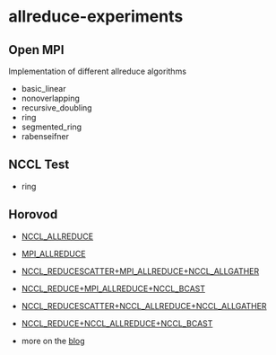 # allreduce-experiments

## Open MPI

Implementation of different allreduce algorithms

* basic_linear
* nonoverlapping
* recursive_doubling
* ring
* segmented_ring
* rabenseifner

## NCCL Test

* ring

## Horovod

* [NCCL_ALLREDUCE](./impl/horovod/NCCL_ALLREDUCE.cc)
* [MPI_ALLREDUCE](./impl/horovod/MPI_ALLREDUCE.cc)
* [NCCL_REDUCESCATTER+MPI_ALLREDUCE+NCCL_ALLGATHER](./impl/horovod/NCCL_REDUCESCATTER+MPI_ALLREDUCE+NCCL_ALLGATHER.cc)
* [NCCL_REDUCE+MPI_ALLREDUCE+NCCL_BCAST](./impl/horovod/NCCL_REDUCE+MPI_ALLREDUCE+NCCL_BCAST.cc)
* [NCCL_REDUCESCATTER+NCCL_ALLREDUCE+NCCL_ALLGATHER](./impl/horovod/NCCL_REDUCESCATTER+NCCL_ALLREDUCE+NCCL_ALLGATHERE.cc)
* [NCCL_REDUCE+NCCL_ALLREDUCE+NCCL_BCAST](./impl/horovod/NCCL_REDUCE+NCCL_ALLREDUCE+NCCL_BCAST.cc)

* more on the [blog](https://blog.dex.moe/tutorial/2021/06/08/how-to-write-custom-allreduce-operation.html)